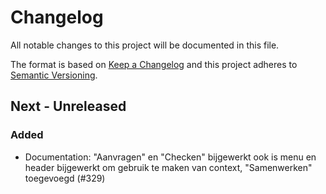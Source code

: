 # Changelog
All notable changes to this project will be documented in this file.

The format is based on [Keep a Changelog](http://keepachangelog.com/en/1.0.0/) and this project adheres to [Semantic Versioning](http://semver.org/spec/v2.0.0.html).

## Next - Unreleased

### Added
* Documentation: "Aanvragen" en "Checken" bijgewerkt ook is menu en header bijgewerkt om gebruik te maken van context, "Samenwerken" toegevoegd (#329)

